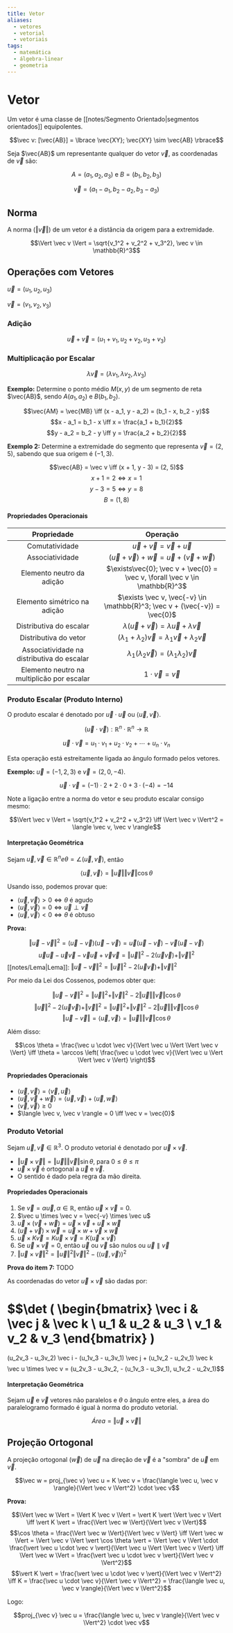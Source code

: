```yaml
---
title: Vetor
aliases:
  - vetores
  - vetorial
  - vetoriais
tags:
  - matemática
  - álgebra-linear
  - geometria
---
```

# Vetor

Um vetor é uma classe de [[notes/Segmento Orientado|segmentos orientados]] equipolentes.

$$\vec v: [\vec{AB}] = \lbrace \vec{XY}; \vec{XY} \sim \vec{AB} \rbrace$$

Seja $\vec{AB}$ um representante qualquer do vetor $\vec v$, as coordenadas de $\vec v$ são:

$$A = (a_1, a_2, a_3) \text{ e } B = (b_1, b_2, b_3)$$

$$\vec v = (a_1 - a_1, b_2 - a_2, b_3 - a_3)$$

## Norma

A norma ($\Vert \vec v \Vert$) de um vetor é a distância da origem para a extremidade.

$$\Vert \vec v \Vert = \sqrt{v_1^2 + v_2^2 + v_3^2}, \vec v \in \mathbb{R}^3$$

## Operações com Vetores


$\vec u = (u_1, u_2, u_3)$

$\vec v = (v_1, v_2, v_3)$

### Adição

$$\vec u + \vec v = (u_1 + v_1, u_2 + v_2, u_3 + v_3)$$

### Multiplicação por Escalar

$$\lambda \vec v = (\lambda v_1, \lambda v_2, \lambda v_3)$$

**Exemplo:** Determine o ponto médio $M(x, y)$ de um segmento de reta $\vec{AB}$, sendo $A(a_1, a_2)$ e $B(b_1, b_2)$.

$$\vec{AM} = \vec{MB} \iff (x - a_1, y - a_2) = (b_1 - x, b_2 - y)$$
$$x - a_1 = b_1 - x \iff x = \frac{a_1 + b_1}{2}$$
$$y - a_2 = b_2 - y \iff y = \frac{a_2 + b_2}{2}$$

**Exemplo 2:** Determine a extremidade do segmento que representa $\vec v = (2, 5)$, sabendo que sua origem é $(-1, 3)$.

$$\vec{AB} = \vec v \iff (x + 1, y - 3) = (2, 5)$$
$$x + 1 = 2 \iff x = 1$$
$$y - 3 = 5 \iff y = 8$$
$$B = (1, 8)$$

#### Propriedades Operacionais

|                Propriedade                 |                                    Operação                                     |
|:------------------------------------------:|:-------------------------------------------------------------------------------:|
|               Comutatividade               |                     $\vec u + \vec v = \vec v + \vec u$                     |
|              Associatividade               |         $(\vec u + \vec v) + \vec w = \vec u + (\vec v + \vec w)$         |
|         Elemento neutro da adição          | $\exists\vec{0}; \vec v + \vec{0} = \vec v, \forall \vec v \in \mathbb{R}^3$ |
|        Elemento simétrico na adição        |  $\exists \vec v, \vec{-v} \in \mathbb{R}^3; \vec v + (\vec{-v}) = \vec{0}$   |
|          Distributiva do escalar           |        $\lambda (\vec u + \vec v) = \lambda \vec u + \lambda \vec v$        |
|           Distributiva do vetor            |    $(\lambda_1 + \lambda_2) \vec v = \lambda_1 \vec v + \lambda_2 \vec v$    |
| Associatividade na distributiva do escalar |         $\lambda_1 (\lambda_2 \vec v) = (\lambda_1 \lambda_2) \vec v$         |
| Elemento neutro na multiplicão por escalar |                           $1 \cdot \vec v = \vec v$                           |

### Produto Escalar (Produto Interno)

O produto escalar é denotado por $\vec u \cdot \vec u$ ou $\langle \vec u, \vec v \rangle$.

$$(\vec u \cdot \vec v): \mathbb{R}^n \cdot \mathbb{R}^n \to \mathbb{R}$$

$$\vec u \cdot \vec v = u_1 \cdot v_1 + u_2 \cdot v_2 + \cdots + u_n \cdot v_n$$

Esta operação está estreitamente ligada ao ângulo formado pelos vetores.

**Exemplo:** $\vec u = (-1, 2, 3)$ e $\vec v = (2, 0, -4)$.

$$\vec u \cdot \vec v = (-1) \cdot 2 + 2 \cdot 0 + 3 \cdot (-4) = -14$$

Note a ligação entre a norma do vetor e seu produto escalar consigo mesmo:

$$\Vert \vec v \Vert = \sqrt{v_1^2 + v_2^2 + v_3^2} \iff \Vert \vec v \Vert^2 = \langle \vec v, \vec v \rangle$$

#### Interpretação Geométrica

Sejam $\vec u, \vec v \in \mathbb{R}^n e \theta = \angle (\vec u, \vec v)$, então

$$\langle \vec u, \vec v \rangle = \Vert \vec u \Vert \Vert \vec v \Vert \cos \theta$$

Usando isso, podemos provar que:

- $\langle \vec u, \vec v \rangle > 0 \iff \theta$ é agudo
- $\langle \vec u, \vec v \rangle = 0 \iff \vec u \perp \vec v$
- $\langle \vec u, \vec v \rangle < 0 \iff \theta$ é obtuso

**Prova:**

$$\Vert \vec u - \vec v \Vert^2 = (\vec u - \vec v)(\vec u - \vec v) = \vec u (\vec u - \vec v) - \vec v (\vec u - \vec v)$$
$$\vec u\vec u - \vec u\vec v - \vec v\vec u + \vec v\vec v = \Vert \vec u \Vert^2 - 2(\vec u\vec v) + \Vert \vec v \Vert^2$$
[[notes/Lema|Lema]]: $\Vert \vec u - \vec v \Vert^2 = \Vert \vec u \Vert^2 - 2(\vec u\vec v) + \Vert \vec v \Vert^2$

Por meio da Lei dos Cossenos, podemos obter que:

$$\Vert \vec u - \vec v \Vert^2 = \Vert \vec u \Vert^2 + \Vert \vec v \Vert^2 - 2 \Vert \vec u \Vert \Vert \vec v \Vert \cos \theta$$
$$\Vert \vec u \Vert^2 - 2(\vec u\vec v) + \Vert \vec v \Vert^2 = \Vert \vec u \Vert^2 + \Vert \vec v \Vert^2 - 2 \Vert \vec u \Vert \Vert \vec v \Vert \cos \theta$$
$$\Vert \vec u - \vec v \Vert = \langle \vec u, \vec v \rangle = \Vert \vec u \Vert \Vert \vec v \Vert \cos \theta$$

Além disso:

$$\cos \theta = \frac{\vec u \cdot \vec v}{\Vert \vec u \Vert \Vert \vec v \Vert} \iff \theta = \arccos \left( \frac{\vec u \cdot \vec v}{\Vert \vec u \Vert \Vert \vec v \Vert} \right)$$

#### Propriedades Operacionais

- $\langle \vec u, \vec v \rangle = \langle \vec v, \vec u \rangle$
- $\langle \vec u, \vec v + \vec w \rangle = \langle \vec u, \vec v \rangle + \langle \vec u, \vec w \rangle$
- $\langle \vec v, \vec v \rangle \geq 0$
- $\langle \vec v, \vec v \rangle = 0 \iff \vec v = \vec{0}$

### Produto Vetorial

Sejam $\vec u, \vec v \in \mathbb{R}^3$. O produto vetorial é denotado por $\vec u \times \vec v$.

- $\Vert \vec u \times \vec v \Vert = \Vert \vec u \Vert \Vert \vec v \Vert \sin \theta$, para $0 \leq \theta \leq \pi$
- $\vec u \times \vec v$ é ortogonal a $\vec u$ e $\vec v$.
- O sentido é dado pela regra da mão direita.

#### Propriedades Operacionais

1. Se $\vec v = \alpha \vec u, \alpha \in \mathbb{R}$, então $\vec u \times \vec v = 0$.
2. $\vec u \times \vec v = \vec{-v} \times \vec u$
3. $\vec u \times (\vec v + \vec w) = \vec u \times \vec v + \vec u \times \vec w$
4. $(\vec u + \vec v) \times \vec w = \vec u \times w + \vec v \times \vec w$
5. $\vec u \times K \vec v = K\vec u \times \vec v = K(\vec u \times \vec v)$
6. Se $\vec u \times \vec v = 0$, então $\vec u$ ou $\vec v$ são nulos ou $\vec u \parallel \vec v$
7. $\Vert \vec u \times \vec v \Vert^2 = \Vert \vec u \Vert^2 \Vert \vec v \Vert^2 - (\langle \vec u, \vec v \rangle)^2$

**Prova do item 7:** TODO

As coordenadas do vetor $\vec u \times \vec v$ são dadas por:

$$\det (
\begin{bmatrix}
\vec i & \vec j & \vec k \\
u_1 & u_2 & u_3 \\
v_1 & v_2 & v_3
\end{bmatrix}
)
=
(u_2v_3 - u_3v_2) \vec i - (u_1v_3 - u_3v_1) \vec j + (u_1v_2 - u_2v_1) \vec k
$$
$$\vec u \times \vec v = (u_2v_3 - u_3v_2, - (u_1v_3 - u_3v_1), u_1v_2 - u_2v_1)$$

#### Interpretação Geométrica

Sejam $\vec u$ e $\vec v$ vetores não paralelos e $\theta$ o ângulo entre eles, a área do paralelogramo formado é igual à norma do produto vetorial.

$$Área = \Vert \vec u \times \vec v \Vert$$

## Projeção Ortogonal

A projeção ortogonal ($\vec w$) de $\vec u$ na direção de $\vec v$ é a "sombra" de $\vec u$ em $\vec v$.

$$\vec w = proj_{\vec v} \vec u = K \vec v = \frac{\langle \vec u, \vec v \rangle}{\Vert \vec v \Vert^2} \cdot \vec v$$

**Prova:**

$$\Vert \vec w \Vert = \Vert K \vec v \Vert = \vert K \vert \Vert \vec v \Vert \iff \vert K \vert = \frac{\Vert \vec w \Vert}{\Vert \vec v \Vert}$$
$$\cos \theta = \frac{\Vert \vec w \Vert}{\Vert \vec v \Vert} \iff \Vert \vec w \Vert = \Vert \vec v \Vert \vert \cos \theta \vert = \Vert \vec v \Vert \cdot \frac{\vert \vec u \cdot \vec v \vert}{\Vert \vec u \Vert \Vert \vec v \Vert} \iff \Vert \vec w \Vert = \frac{\vert \vec u \cdot \vec v \vert}{\Vert \vec v \Vert^2}$$
$$\vert K \vert = \frac{\vert \vec u \cdot \vec v \vert}{\Vert \vec v \Vert^2} \iff K = \frac{\vec u \cdot \vec v}{\Vert \vec v \Vert^2} = \frac{\langle \vec u, \vec v \rangle}{\Vert \vec v \Vert^2}$$

Logo:

$$proj_{\vec v} \vec u = \frac{\langle \vec u, \vec v \rangle}{\Vert \vec v \Vert^2} \cdot \vec v$$